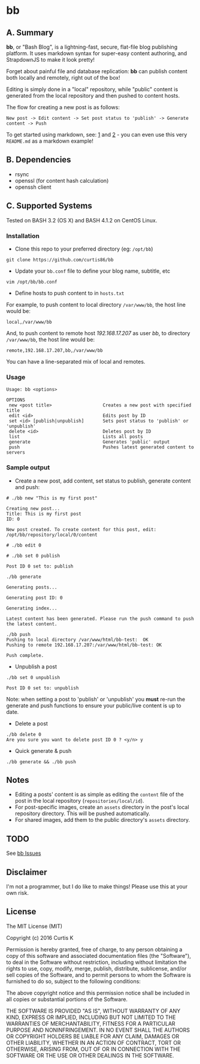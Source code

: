 # bb

## A. Summary

**bb**, or "Bash Blog", is a lightning-fast, secure, flat-file blog publishing platform. It uses markdown syntax for super-easy content authoring, and StrapdownJS to make it look pretty!

Forget about painful file and database replication: **bb** can publish content both locally and remotely, right out of the box!

Editing is simply done in a "local" repository, while "public" content is generated from the local repository and then pushed to content hosts.

The flow for creating a new post is as follows:

`New post -> Edit content -> Set post status to 'publish' -> Generate content -> Push`

To get started using markdown, see: [1](https://github.com/adam-p/markdown-here/wiki/Markdown-Cheatsheet) and [2](https://github.com/tchapi/markdown-cheatsheet/blob/master/README.md) - you can even use this very `README.md` as a markdown example!

## B. Dependencies

 * rsync
 * openssl (for content hash calculation)
 * openssh client

## C. Supported Systems

Tested on BASH 3.2 (OS X) and BASH 4.1.2 on CentOS Linux.

### Installation

 * Clone this repo to your preferred directory (eg: `/opt/bb`)

`git clone https://github.com/curtis86/bb`

 * Update your `bb.conf` file to define your blog name, subtitle, etc

`vim /opt/bb/bb.conf`

 * Define hosts to push content to in `hosts.txt`

For example, to push content to local directory `/var/www/bb`, the host line would be:

`local,/var/www/bb`

And, to push content to remote host *192.168.17.207* as user *bb*, to directory `/var/www/bb`, the host line would be:

`remote,192.168.17.207,bb,/var/www/bb`

You can have a line-separated mix of local and remotes.

### Usage

```
Usage: bb <options>

OPTIONS
 new <post title>                   Creates a new post with specified title
 edit <id>                          Edits post by ID
 set <id> [publish|unpublish]       Sets post status to 'publish' or 'unpublish'
 delete <id>                        Deletes post by ID
 list                               Lists all posts
 generate                           Generates 'public' output
 push                               Pushes latest generated content to servers
```

### Sample output

* Create a new post, add content, set status to publish, generate content and push:

```
# ./bb new "This is my first post"

Creating new post...
Title: This is my first post
ID: 0

New post created. To create content for this post, edit: /opt/bb/repository/local/0/content

# ./bb edit 0

# ./bb set 0 publish

Post ID 0 set to: publish

./bb generate

Generating posts...

Generating post ID: 0

Generating index...

Latest content has been generated. Please run the push command to push the latest content.

./bb push
Pushing to local directory /var/www/html/bb-test:  OK
Pushing to remote 192.168.17.207:/var/www/html/bb-test: OK

Push complete.
```

* Unpublish a post

```
./bb set 0 unpublish

Post ID 0 set to: unpublish
```

Note: when setting a post to 'publish' or 'unpublish' you **must** re-run the generate and push functions to ensure your public/live content is up to date.

* Delete a post

```
./bb delete 0
Are you sure you want to delete post ID 0 ? <y/n> y
```

* Quick generate & push
 
```
./bb generate && ./bb push
```

## Notes

* Editing a posts' content is as simple as editing the `content` file of the post in the local repository (`repositories/local/id`). 
* For post-specific images, create an `assets` directory in the post's local repository directory. This will be pushed automatically.
* For shared images, add them to the public directory's `assets` directory.

## TODO

See [bb Issues](https://github.com/curtis86/bb/issues)

## Disclaimer

I'm not a programmer, but I do like to make things! Please use this at your own risk.

## License

The MIT License (MIT)

Copyright (c) 2016 Curtis K

Permission is hereby granted, free of charge, to any person obtaining a copy of this software and associated documentation files (the "Software"), to deal in the Software without restriction, including without limitation the rights to use, copy, modify, merge, publish, distribute, sublicense, and/or sell copies of the Software, and to permit persons to whom the Software is furnished to do so, subject to the following conditions:

The above copyright notice and this permission notice shall be included in all copies or substantial portions of the Software.

THE SOFTWARE IS PROVIDED "AS IS", WITHOUT WARRANTY OF ANY KIND, EXPRESS OR IMPLIED, INCLUDING BUT NOT LIMITED TO THE WARRANTIES OF MERCHANTABILITY, FITNESS FOR A PARTICULAR PURPOSE AND NONINFRINGEMENT. IN NO EVENT SHALL THE AUTHORS OR COPYRIGHT HOLDERS BE LIABLE FOR ANY CLAIM, DAMAGES OR OTHER LIABILITY, WHETHER IN AN ACTION OF CONTRACT, TORT OR OTHERWISE, ARISING FROM, OUT OF OR IN CONNECTION WITH THE SOFTWARE OR THE USE OR OTHER DEALINGS IN THE SOFTWARE.
